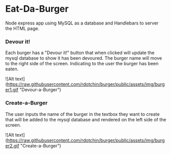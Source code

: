 # Eat-Da-Burger

Node express app using MySQL as a database and Handlebars to server the HTML page.  

### Devour it!
Each burger has a "Devour it!" button that when clicked will update the mysql database to show it has been devoured.  The burger name will move to the right side of the screen.  Indicating to the user the burger has been eaten.

![Alt text] (https://raw.githubusercontent.com/rdotchin/burger/public/assets/img/burger1.gif "Devour-a-Burger")

### Create-a-Burger
The user inputs the name of the burger in the textbox they want to create that will be added to the mysql database and rendered on the left side of the screen.

![Alt text] (https://raw.githubusercontent.com/rdotchin/burger/public/assets/img/burger2.gif "Create-a-Burger")
